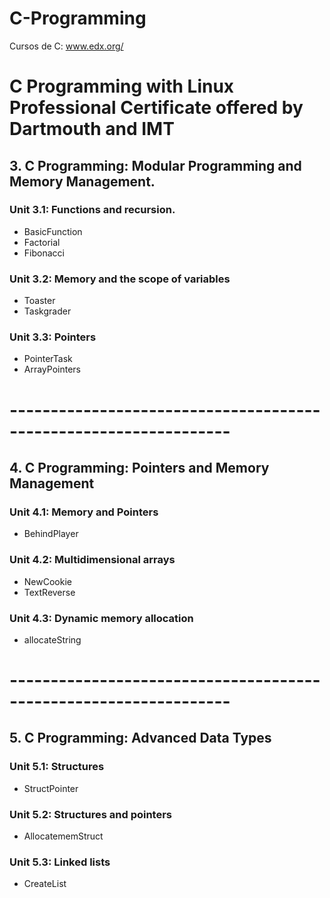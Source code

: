 # C-Programming 
Cursos de C: www.edx.org/

#  C Programming with Linux Professional Certificate offered by Dartmouth and IMT
## 3. C Programming: Modular Programming and Memory Management.
### Unit 3.1: Functions and recursion.
- BasicFunction
- Factorial
- Fibonacci
### Unit 3.2: Memory and the scope of variables
- Toaster
- Taskgrader
### Unit 3.3: Pointers
- PointerTask
- ArrayPointers
# -----------------------------------------------------------------

## 4. C Programming: Pointers and Memory Management
### Unit 4.1: Memory and Pointers
- BehindPlayer
### Unit 4.2: Multidimensional arrays
- NewCookie
- TextReverse
### Unit 4.3: Dynamic memory allocation
- allocateString

# -----------------------------------------------------------------
## 5. C Programming: Advanced Data Types
### Unit 5.1: Structures
- StructPointer
### Unit 5.2: Structures and pointers
- AllocatememStruct
### Unit 5.3: Linked lists
- CreateList
